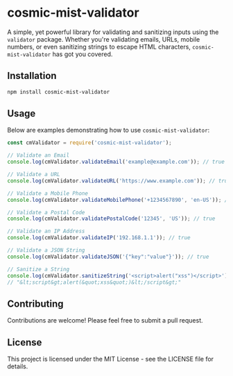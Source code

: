 # cosmic-mist-validator

A simple, yet powerful library for validating and sanitizing inputs using the `validator` package. Whether you're validating emails, URLs, mobile numbers, or even sanitizing strings to escape HTML characters, `cosmic-mist-validator` has got you covered.

## Installation

```bash
npm install cosmic-mist-validator
```

## Usage

Below are examples demonstrating how to use `cosmic-mist-validator`:

```javascript
const cmValidator = require('cosmic-mist-validator');

// Validate an Email
console.log(cmValidator.validateEmail('example@example.com')); // true

// Validate a URL
console.log(cmValidator.validateURL('https://www.example.com')); // true

// Validate a Mobile Phone
console.log(cmValidator.validateMobilePhone('+1234567890', 'en-US')); // true

// Validate a Postal Code
console.log(cmValidator.validatePostalCode('12345', 'US')); // true

// Validate an IP Address
console.log(cmValidator.validateIP('192.168.1.1')); // true

// Validate a JSON String
console.log(cmValidator.validateJSON('{"key":"value"}')); // true

// Sanitize a String
console.log(cmValidator.sanitizeString('<script>alert("xss")</script>'));
// "&lt;script&gt;alert(&quot;xss&quot;)&lt;/script&gt;"
```

## Contributing

Contributions are welcome! Please feel free to submit a pull request.

## License

This project is licensed under the MIT License - see the LICENSE file for details.
